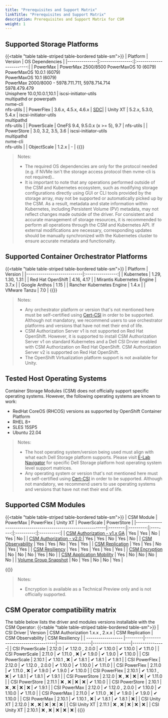 ```yaml
---
title: "Prerequisites and Support Matrix"
linkTitle: "Prerequisites and Support Matrix"
description: Prerequisites and Support Matrix for CSM
weight: 1
---
```


## Supported Storage Platforms

{{<table "table table-striped table-bordered table-sm">}}
| Platform      | Version          | OS Dependencies          |
|---------------|:----------------:|:------------------------:|
| PowerMax    | PowerMax 2500/8500 PowerMaxOS 10 (6079)<br>PowerMaxOS 10.0.1 (6079)<br>PowerMaxOS 10.1 (6079)<br>PowerMax 2000/8000 - 5978.711.711, 5978.714.714<br>5978.479.479<br>Unisphere 10.0,10.0.1,10.1 | iscsi-initiator-utils<br>multipathd or powerpath<br>nvme-cli<br>nfs-utils |
| PowerFlex | 3.6.x, 4.5.x, 4.6.x | [SDC](https://www.dell.com/support/home/en-us/product-support/product/scaleio/drivers)|
| Unity XT | 5.2.x, 5.3.0, 5.4.x  | iscsi-initiator-utils<br>multipathd<br>nfs-utils |
| PowerScale | OneFS 9.4, 9.5.0.x (x >= 5), 9.7 | nfs-utils |
| PowerStore  | 3.0, 3.2, 3.5, 3.6 | iscsi-initiator-utils<br>multipathd<br>nvme-cli<br>nfs-utils |
| ObjectScale | 1.2.x | - |
{{</table>}}

> Notes:
> * The required OS dependencies are only for the protocol needed (e.g. if NVMe isn't the storage access protocol then nvme-cli is not required)..
> * It is important to note that any operations performed outside of the CSM and Kubernetes ecosystem, such as modifying storage configurations directly using GUI or CLI tools provided by the storage array, may not be supported or automatically picked up by the CSM. As a result, metadata and state information within Kubernetes, including Persistent Volume (PV) metadata, may not reflect changes made outside of the driver. For consistent and accurate management of storage resources, it is recommended to perform all operations through the CSM and Kubernetes API. If external modifications are necessary, corresponding updates should be manually synchronized with the Kubernetes cluster to ensure accurate metadata and functionality.

## Supported Container Orchestrator Platforms

{{<table "table table-striped table-bordered table-sm">}}
| Platform                   | Version          |
|----------------------------|:----------------:|
| Kubernetes                 | 1.29, 1.30, 1.31 |
| Red Hat OpenShift          | 4.16, 4.17       |
| Mirantis Kubernetes Engine | 3.7.x            |
| Google Anthos              | 1.15             |
| Rancher Kubernetes Engine  | 1.4.x            |
| VMware Tanzu               | 7.0              |
{{</table>}}

> Notes:
> * Any orchestrator platform or version that's not mentioned here must be self-certified using [Cert-CSI](../support/cert-csi/) in order to be supported.  Although not mandatory, we recommend users to use orchestrator platforms and versions that have not met their end of life.
> * CSM Authorization Server v1 is not supported on Red Hat OpenShift. However, it is supported to install CSM Authorization Server v1 on standard Kubernetes and a Dell CSI Drvier enabled with CSM Authorization on Red Hat OpenShift. CSM Authorization Server v2 is supported on Red Hat OpenShift.
> * The OpenShift Virtualization platform support is not available for Unity.

## Tested Host Operating Systems

Container Storage Modules (CSM) does not officially support specific operating systems.  However, the following operating systems are known to work:
- RedHat CoreOS (RHCOS) versions as supported by OpenShift Container Platform
- RHEL 8+
- SLES 15SP5
- Ubuntu 22.04

> Notes:
> * The host operating system/version being used must align with what each Dell Storage platform supports. Please visit [E-Lab Navigator](https://elabnavigator.dell.com/eln/modernHomeSSM) for specific Dell Storage platform host operating system level support matrices.
> * Any operating system or version that's not mentioned here must be self-certified using [Cert-CSI](../support/cert-csi/) in order to be supported. Although not mandatory, we recommend users to use operating systems and versions that have not met their end of life.

## Supported CSM Modules

{{<table "table table-striped table-bordered table-sm">}}
| CSM Module                                                    | PowerMax | PowerFlex | Unity XT | PowerScale | PowerStore |
|---------------------------------------------------------------|:--------:|:---------:|:--------:|:----------:|:----------:|
| [CSM Authorization - v1.x GA](../authorization/)              | Yes      | Yes       | No       | Yes        | No         |
| [CSM Authorization - v2.0 ](../authorization/)                | Yes       | Yes       | No       | Yes        | No         |
| [CSM Observability](../observability/)                        | Yes      | Yes       | No       | Yes        | Yes        |
| [CSM Replication](../replication/)                            | Yes      | Yes       | No       | Yes        | Yes        |
| [CSM Resiliency](../resiliency/)                              | Yes      | Yes       | Yes      | Yes        | Yes        |
| [CSM Encryption](../secure/encryption/)                       | No       | No        | No       | Yes        | No         |
| [CSM Application Mobility](../applicationmobility/)           | Yes      | No        | No       | No         | No         |
| [Volume Group Snapshot](../snapshots/volume-group-snapshots/) | No       | Yes       | No       | No         | Yes        |

{{</table>}}

> Notes:
> * Encryption is available as a Technical Preview only and is not officially supported.

## CSM Operator compatibility matrix

The table below lists the driver and modules versions installable with the CSM Operator:
{{<table "table table-striped table-bordered table-sm">}}
| CSI Driver         | Version | CSM Authorization 1.x.x , 2.x.x | CSM Replication | CSM Observability | CSM Resiliency |
| ------------------ |---------|---------------------------------|-----------------|-------------------|----------------|
| CSI PowerScale     | 2.12.0  | ✔ 1.12.0  , 2.0.0              | ✔ 1.10.0       | ✔ 1.10.0          | ✔ 1.11.0      |
| CSI PowerScale     | 2.11.0  | ✔ 1.11.0  , ❌             | ✔ 1.9.0        | ✔ 1.9.0           | ✔ 1.10.0      |
| CSI PowerScale     | 2.10.1  | ✔ 1.10.1  , ❌             | ✔ 1.8.1        | ✔ 1.8.1           | ✔ 1.9.1       |
| CSI PowerFlex      | 2.12.0  | ✔ 1.12.0  , 2.0.0           | ✔ 1.10.0       | ✔ 1.10.0          | ✔ 1.11.0      |
| CSI PowerFlex      | 2.11.0  | ✔ 1.11.0  , ❌             | ✔ 1.9.0        | ✔ 1.9.0           | ✔ 1.10.0      |
| CSI PowerFlex      | 2.10.1  | ✔ 1.10.1  , ❌             | ✔ 1.8.1        | ✔ 1.8.1           | ✔ 1.9.1       |
| CSI PowerStore     | 2.12.0  | ❌ , ❌                    | ❌             | ❌                | ✔ 1.11.0      |
| CSI PowerStore     | 2.11.1  | ❌ , ❌                    | ❌             | ❌                | ✔ 1.10.0      |
| CSI PowerStore     | 2.10.1  | ❌ , ❌                    | ❌             | ❌                | ✔ 1.9.1       |
| CSI PowerMax       | 2.12.0  | ✔ 1.12.0  , 2.0.0           | ✔ 1.10.0       | ✔ 1.10.0          | ✔ 1.11.0      |
| CSI PowerMax       | 2.11.0  | ✔ 1.11.0  , ❌             | ✔ 1.9.0        | ✔ 1.9.0           | ✔ 1.10.0      |
| CSI PowerMax       | 2.10.1  | ✔ 1.10.1  , ❌             | ✔ 1.8.1        | ✔ 1.8.1           | ❌            |
| CSI Unity XT       | 2.12.0  | ❌ , ❌                    | ❌             | ❌                | ❌            |
| CSI Unity XT       | 2.11.1  | ❌ , ❌                    | ❌             | ❌                | ❌            |
| CSI Unity XT       | 2.10.1  | ❌ , ❌                    | ❌             | ❌                | ❌            |
{{</table>}}
